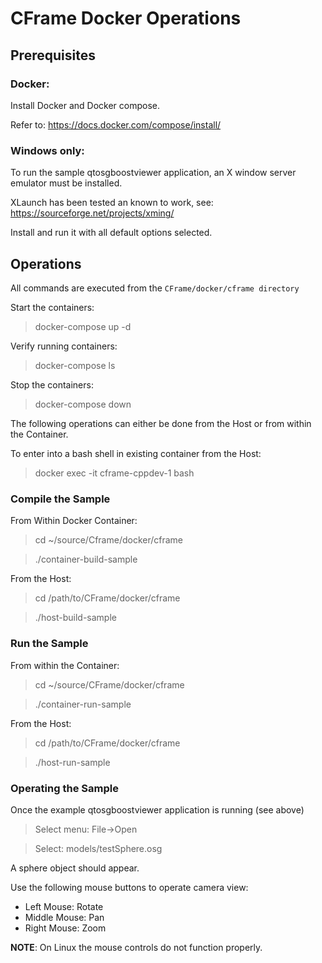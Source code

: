 # CFrame Docker Operations

## Prerequisites

### Docker:

Install Docker and Docker compose.

Refer to: https://docs.docker.com/compose/install/

### Windows only:

To run the sample qtosgboostviewer application, an X window server emulator
must be installed.

XLaunch has been tested an known to work,
see: https://sourceforge.net/projects/xming/

Install and run it with all default options selected.

## Operations

All commands are executed from the ```CFrame/docker/cframe directory```

Start the containers:
> docker-compose up -d

Verify running containers:
> docker-compose ls

Stop the containers:
> docker-compose down

The following operations can either be done from the Host or from within the Container.

To enter into a bash shell in existing container from the Host:
> docker exec -it cframe-cppdev-1 bash

### Compile the Sample

From Within Docker Container:
> cd ~/source/Cframe/docker/cframe

> ./container-build-sample

From the Host:
> cd /path/to/CFrame/docker/cframe

> ./host-build-sample

### Run the Sample

From within the Container:
> cd ~/source/CFrame/docker/cframe

> ./container-run-sample

From the Host:
> cd /path/to/CFrame/docker/cframe

> ./host-run-sample

### Operating the Sample

Once the example qtosgboostviewer application is running (see above)

> Select menu: File->Open

> Select: models/testSphere.osg

A sphere object should appear.

Use the following mouse buttons to operate camera view:
- Left Mouse: Rotate
- Middle Mouse: Pan
- Right Mouse: Zoom

**NOTE**: On Linux the mouse controls do not function properly.
